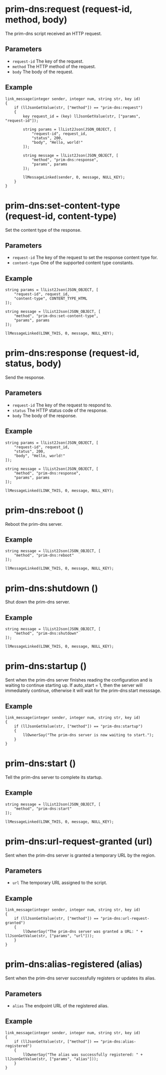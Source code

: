 # prim-dns:request (request-id, method, body)

The prim-dns script received an HTTP request.

## Parameters

- `request-id` The key of the request.
- `method` The HTTP method of the request.
- `body` The body of the request.

## Example

```lsl
link_message(integer sender, integer num, string str, key id)
{    
    if (llJsonGetValue(str, ["method"]) == "prim-dns:request")
    {
        key request_id = (key) llJsonGetValue(str, ["params", "request-id"]);
        
        string params = llList2Json(JSON_OBJECT, [
            "request-id", request_id,
            "status", 200,
            "body", "Hello, world!"
        ]);
        
        string message = llList2Json(JSON_OBJECT, [
            "method", "prim-dns:response",
            "params", params
        ]);
        
        llMessageLinked(sender, 0, message, NULL_KEY);
    }
}
```

# prim-dns:set-content-type (request-id, content-type)

Set the content type of the response.

## Parameters

- `request-id` The key of the request to set the response content type for.
- `content-type` One of the supported content type constants.

## Example

```lsl
string params = llList2Json(JSON_OBJECT, [
    "request-id", request_id,
    "content-type", CONTENT_TYPE_HTML
]);

string message = llList2Json(JSON_OBJECT, [
    "method", "prim-dns:set-content-type",
    "params", params
]);

llMessageLinked(LINK_THIS, 0, message, NULL_KEY);
```

# prim-dns:response (request-id, status, body)

Send the response.

## Parameters

- `request-id` The key of the request to respond to.
- `status` The HTTP status code of the response.
- `body` The body of the response.

## Example

```lsl
string params = llList2Json(JSON_OBJECT, [
    "request-id", request_id,
    "status", 200,
    "body", "Hello, world!"
]);

string message = llList2son(JSON_OBJECT, [
    "method", "prim-dns:response",
    "params", params
]);

llMessageLinked(LINK_THIS, 0, message, NULL_KEY);
```

# prim-dns:reboot ()

Reboot the prim-dns server.

## Example

```lsl
string message = llList2Json(JSON_OBJECT, [
    "method", "prim-dns:reboot"
]);

llMessageLinked(LINK_THIS, 0, message, NULL_KEY);
```

# prim-dns:shutdown ()

Shut down the prim-dns server.

## Example

```lsl
string message = llList2Json(JSON_OBJECT, [
    "method", "prim-dns:shutdown"
]);

llMessageLinked(LINK_THIS, 0, message, NULL_KEY);
```

# prim-dns:startup ()

Sent when the prim-dns server finishes reading the configuration and is waiting to continue starting up. If auto_start = 1, then the server will immediately continue, otherwise it will wait for the prim-dns:start messsage.

## Example

```lsl
link_message(integer sender, integer num, string str, key id)
{    
    if (llJsonGetValue(str, ["method"]) == "prim-dns:startup")
    {
        llOwnerSay("The prim-dns server is now waiting to start.");
    }
}
```

# prim-dns:start ()

Tell the prim-dns server to complete its startup.

## Example 

```lsl
string message = llList2Json(JSON_OBJECT, [
    "method", "prim-dns:start"
]);

llMessageLinked(LINK_THIS, 0, message, NULL_KEY);
```

# prim-dns:url-request-granted (url)

Sent when the prim-dns server is granted a temporary URL by the region.

## Parameters

- `url` The temporary URL assigned to the script.

## Example

```lsl
link_message(integer sender, integer num, string str, key id)
{    
    if (llJsonGetValue(str, ["method"]) == "prim-dns:url-request-granted")
    {        
        llOwnerSay("The prim-dns server was granted a URL: " + llJsonGetValue(str, ["params", "url"]));
    }
}
```

# prim-dns:alias-registered (alias)

Sent when the prim-dns server successfully registers or updates its alias.

## Parameters

- `alias` The endpoint URL of the registered alias.

## Example

```lsl
link_message(integer sender, integer num, string str, key id)
{
    if (llJsonGetValue(str, ["method"]) == "prim-dns:alias-registered")
    {
        llOwnerSay("The alias was successfully registered: " + llJsonGetValue(str, ["params", "alias"]));
    }
}
```
